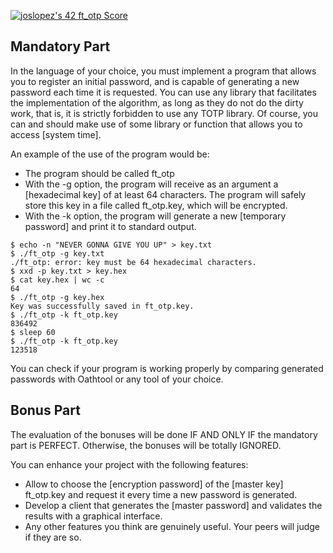 <a href="https://github.com/JaeSeoKim/badge42"><img src="https://badge42.vercel.app/api/v2/cl4qxms4g001609l49j835g66/project/3071725" alt="joslopez's 42 ft_otp Score" /></a>
<h2>Mandatory Part</h2> <p>In the language of your choice, you must implement a program that allows you to register an initial password, and is capable of generating a new password each time it is requested. You can use any library that facilitates the implementation of the algorithm, as long as they do not do the dirty work, that is, it is strictly forbidden to use any TOTP library. Of course, you can and should make use of some library or function that allows you to access [system time].</p> <p>An example of the use of the program would be:</p> <ul> <li>The program should be called ft_otp</li> <li>With the -g option, the program will receive as an argument a [hexadecimal key] of at least 64 characters. The program will safely store this key in a file called ft_otp.key, which will be encrypted.</li> <li>With the -k option, the program will generate a new [temporary password] and print it to standard output.</li> </ul> <code>$ echo -n "NEVER GONNA GIVE YOU UP" > key.txt</code><br> <code>$ ./ft_otp -g key.txt</code><br> <code>./ft_otp: error: key must be 64 hexadecimal characters.</code><br> <code>$ xxd -p key.txt > key.hex</code><br> <code>$ cat key.hex | wc -c</code><br> <code>64</code><br> <code>$ ./ft_otp -g key.hex</code><br> <code>Key was successfully saved in ft_otp.key.</code><br> <code>$ ./ft_otp -k ft_otp.key</code><br> <code>836492</code><br> <code>$ sleep 60</code><br> <code>$ ./ft_otp -k ft_otp.key</code><br> <code>123518</code><br><p>You can check if your program is working properly by comparing generated passwords with Oathtool or any tool of your choice.</p>  <h2>Bonus Part</h2> <p>The evaluation of the bonuses will be done IF AND ONLY IF the mandatory part is PERFECT. Otherwise, the bonuses will be totally IGNORED.</p> <p>You can enhance your project with the following features:</p> <ul> <li>Allow to choose the [encryption password] of the [master key] ft_otp.key and request it every time a new password is generated.</li> <li>Develop a client that generates the [master password] and validates the results with a graphical interface.</li> <li>Any other features you think are genuinely useful. Your peers will judge if they are so.</li> </ul>
